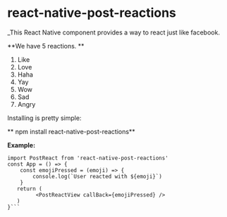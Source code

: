 # react-native-post-reactions
_This React Native component provides a way to react just like facebook.

**We have 5 reactions. **

1. Like
2. Love
3. Haha
4. Yay
5. Wow
6. Sad
7. Angry

Installing is pretty simple:


** npm install react-native-post-reactions**



**Example:**

```
import PostReact from 'react-native-post-reactions'
const App = () => {
    const emojiPressed = (emoji) => {
        console.log(`User reacted with ${emoji}`)
    }
   return (
         <PostReactView callBack={emojiPressed} />
   )
}```
